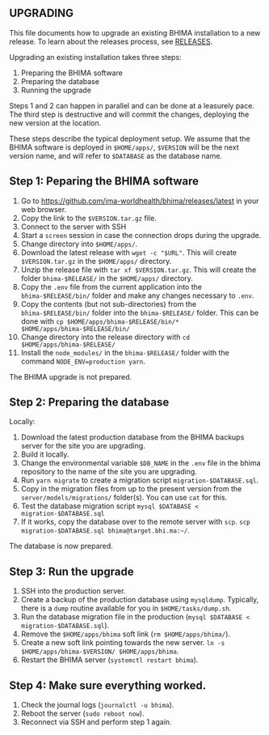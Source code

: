 UPGRADING
--------

This file documents how to upgrade an existing BHIMA installation to a new release.  To learn about the releases process, see [RELEASES](./RELEASES.md).

Upgrading an existing installation takes three steps:

1. Preparing the BHIMA software
2. Preparing the database
3. Running the upgrade

Steps 1 and 2 can happen in parallel and can be done at a leasurely pace.  The third step is destructive and will commit the changes, deploying the new version at the location.

These steps describe the typical deployment setup.  We assume that the BHIMA software is deployed in `$HOME/apps/`, `$VERSION` will be the next version name, and will refer to `$DATABASE` as the database name.

## Step 1: Peparing the BHIMA software

1. Go to https://github.com/ima-worldhealth/bhima/releases/latest in your web browser.
2. Copy the link to the `$VERSION.tar.gz` file.
2. Connect to the server with SSH
3. Start a `screen` session in case the connection drops during the upgrade.
4. Change directory into `$HOME/apps/`.
5. Download the latest release with `wget -c "$URL"`.  This will create `$VERSION.tar.gz` in the `$HOME/apps/` directory.
6. Unzip the release file with `tar xf $VERSION.tar.gz`.  This will create the folder `bhima-$RELEASE/` in the `$HOME/apps/` directory.
7. Copy the `.env` file from the current application into the `bhima-$RELEASE/bin/` folder and make any changes necessary to `.env`.
8. Copy the contents (but not sub-directories) from the `bhima-$RELEASE/bin/` folder into the `bhima-$RELEASE/` folder.  This can be done with `cp $HOME/apps/bhima-$RELEASE/bin/* $HOME/apps/bhima-$RELEASE/bin/`
9. Change directory into the release directory with `cd $HOME/apps/bhima-$RELEASE/`
10. Install the `node_modules/` in the `bhima-$RELEASE/` folder with the command `NODE_ENV=production yarn`.

The BHIMA upgrade is not prepared.

## Step 2: Preparing the database

Locally:
1. Download the latest production database from the BHIMA backups server for the site you are upgrading.
2. Build it locally.
3. Change the environmental variable `$DB_NAME` in the `.env` file in the bhima repository to the name of the site you are upgrading.
4. Run `yarn migrate` to create a migration script `migration-$DATABASE.sql`.
5. Copy in the migration files from up to the present version from the `server/models/migrations/` folder(s).  You can use `cat` for this.
6. Test the database migration script `mysql $DATABASE < migration-$DATABASE.sql`
7. If it works, copy the database over to the remote server with `scp`.  `scp migration-$DATABASE.sql bhima@target.bhi.ma:~/`.

The database is now prepared.

## Step 3: Run the upgrade
1. SSH into the production server.
2. Create a backup of the production database using `mysqldump`.  Typically, there is a `dump` routine available for you in `$HOME/tasks/dump.sh`.
3. Run the database migration file in the production (`mysql $DATABASE < migration-$DATABASE.sql`).
4. Remove the `$HOME/apps/bhima` soft link (`rm $HOME/apps/bhima/`).
5. Create a new soft link pointing towards the new server.  `ln -s $HOME/apps/bhima-$VERSION/ $HOME/apps/bhima`.
6. Restart the BHIMA server (`systemctl restart bhima`).

## Step 4:  Make sure everything worked.
1. Check the journal logs (`journalctl -u bhima`).
2. Reboot the server (`sudo reboot now`).
3. Reconnect via SSH and perform step 1 again.
